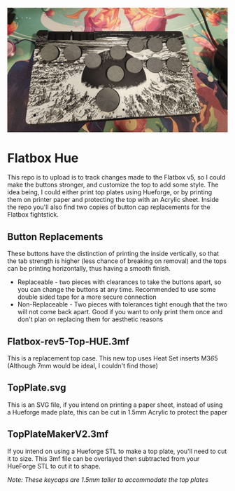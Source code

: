 ![Example image of a Flatbox HUE using a panel from Akira](/Flatbox-Hue-Example.jpg)

# Flatbox Hue

This repo is to upload is to track changes made to the Flatbox v5, so I could make the buttons stronger, and customize the top to add some style. The idea being, I could either print top plates using Hueforge, or by printing them on printer paper and protecting the top with an Acrylic sheet. Inside the repo you'll also find two copies of button cap replacements for the Flatbox fightstick. 

## Button Replacements

These buttons have the distinction of printing the inside vertically, so that the tab strength is higher (less chance of breaking on removal) and the tops can be printing horizontally, thus having a smooth finish. 

* Replaceable - two pieces with clearances to take the buttons apart, so you can change the buttons at any time. Recommended to use some double sided tape for a more secure connection <br>
* Non-Replaceable - Two pieces with tolerances tight enough that the two will not come back apart. Good if you want to only print them once and don't plan on replacing them for aesthetic reasons

## Flatbox-rev5-Top-HUE.3mf

This is a replacement top case. This new top uses Heat Set inserts M3*6*5 (Although 7mm would be ideal, I couldn't find those) 

## TopPlate.svg

This is an SVG file, if you intend on printing a paper sheet, instead of using a Hueforge made plate, this can be cut in 1.5mm Acrylic to protect the paper

## TopPlateMakerV2.3mf

If you intend on using a Hueforge STL to make a top plate, you'll need to cut it to size. This 3mf file can be overlayed then subtracted from your HueForge STL to cut it to shape. 
  
_Note: These keycaps are 1.5mm taller to accommodate the top plates_
